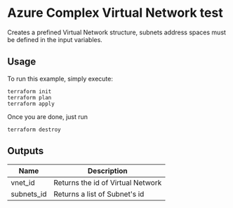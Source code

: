 # Azure Complex Virtual Network test

Creates a prefined Virtual Network structure, subnets address spaces must be defined in the input variables.

## Usage
To run this example, simply execute: 

```hcl
terraform init
terraform plan
terraform apply
```

Once you are done, just run 
```hcl
terraform destroy
```

## Outputs
| Name | Description |
| --   | -- |
| vnet_id | Returns the id of Virtual Network | 
| subnets_id | Returns a list of Subnet's id | 
